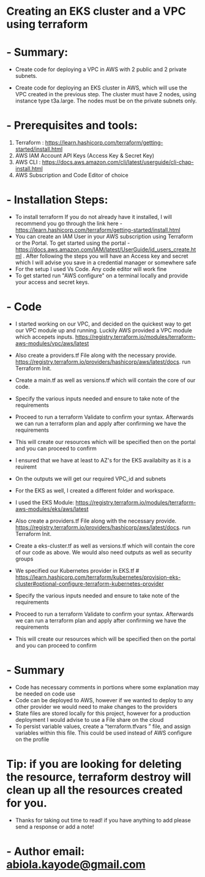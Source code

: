 # Creating an EKS cluster and a VPC using terraform

# - Summary:

- Create code for deploying a VPC in AWS with 2 public and 2 private subnets.

- Create code for deploying an EKS cluster in AWS, which will use the VPC created in the previous step. The cluster must have 2 nodes, using instance type t3a.large. The nodes must be on the private subnets only.

# - Prerequisites and tools:

1. Terraform : https://learn.hashicorp.com/terraform/getting-started/install.html
2. AWS IAM Account API Keys (Access Key & Secret Key)
3. AWS CLI : https://docs.aws.amazon.com/cli/latest/userguide/cli-chap-install.html
4. AWS Subscription and Code Editor of choice

# - Installation Steps:

- To install terraform If you do not already have it installed, I will recommend you go through the link here - https://learn.hashicorp.com/terraform/getting-started/install.html
- You can create an IAM User in your AWS subscription using Terraform or the Portal. To get started using the portal - https://docs.aws.amazon.com/IAM/latest/UserGuide/id_users_create.html .  After following the steps you will have an Access key and secret which I will advise you save in a credential manager or somewhere safe
- For the setup I used Vs Code. Any code editor will work fine
- To get started run "AWS configure" on a terminal locally and provide your access and secret keys. 

# - Code

- I started working on our VPC, and decided on the quickest way to get our VPC module up and running. Luckily AWS provided a VPC module which accepets inputs. https://registry.terraform.io/modules/terraform-aws-modules/vpc/aws/latest
- Also create a providers.tf File along with the necessary provide. https://registry.terraform.io/providers/hashicorp/aws/latest/docs. run Terraform Init.
- Create a main.tf as well as versions.tf which will contain the core of our code.
- Specify the various inputs needed and ensure to take note of the requirements
- Proceed to run a terraform Validate to confirm your syntax. Afterwards we can run a terraform plan and apply after confirming we have the requirements
- This will create our resources which will be specified then on the portal and you can proceed to confirm
- I ensured that we have at least to AZ's for the EKS availabilty as it is a reuiremt
- On the outputs we will get our required VPC_id and subnets

- For the EKS as well, I created a different folder and workspace.
- I used the EKS Module: https://registry.terraform.io/modules/terraform-aws-modules/eks/aws/latest
- Also create a providers.tf File along with the necessary provide. https://registry.terraform.io/providers/hashicorp/aws/latest/docs. run Terraform Init.
- Create a eks-cluster.tf as well as versions.tf which will contain the core of our code as above. We would also need outputs as well as security groups
- We specified our Kubernetes provider in EKS.tf # https://learn.hashicorp.com/terraform/kubernetes/provision-eks-cluster#optional-configure-terraform-kubernetes-provider
- Specify the various inputs needed and ensure to take note of the requirements
- Proceed to run a terraform Validate to confirm your syntax. Afterwards we can run a terraform plan and apply after confirming we have the requirements
- This will create our resources which will be specified then on the portal and you can proceed to confirm


# - Summary

-  Code has necessary comments in portions where some explanation may be needed on code use
-  Code can be deployed to AWS, however if we wanted to deploy to any other provider we would need to make changes to the providers 
-  State files are stored locally for this project, however for a production deployment I would advise to use a File share on the cloud
-  To persist variable values, create a “terraform.tfvars ” file, and assign variables within this file. This could be used instead of AWS configure on the profile


# Tip: if you are looking for deleting the resource, terraform destroy will clean up all the resources created for you.


- Thanks for taking out time to read! if you have anything to add please send a response or add a note!


# -  Author email:  abiola.kayode@gmail.com






